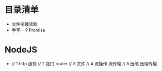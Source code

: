 # 目录清单

* 文件拖拽读取
* 手写一个Promise

# NodeJS
* // 1.http 服务
// 2.接口  router
// 3.文件
// 4.流操作  流传输
// 5.压缩  压缩传输
